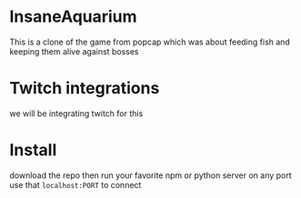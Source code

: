 # InsaneAquarium
This is a clone of the game from popcap which was about feeding fish and keeping them alive against bosses

# Twitch integrations
we will be integrating twitch for this

# Install
download the repo
then run your favorite npm or python server on any port
use that `localhost:PORT` to connect
